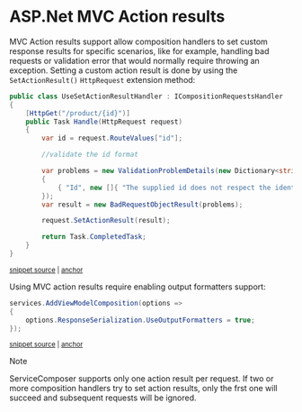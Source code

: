 # ASP.Net MVC Action results

MVC Action results support allow composition handlers to set custom response results for specific scenarios, like for example, handling bad requests or validation error that would normally require throwing an exception. Setting a custom action result is done by using the `SetActionResult()` `HttpRequest` extension method:

<!-- snippet: action-results -->
<a id='snippet-action-results'></a>
```cs
public class UseSetActionResultHandler : ICompositionRequestsHandler
{
    [HttpGet("/product/{id}")]
    public Task Handle(HttpRequest request)
    {
        var id = request.RouteValues["id"];

        //validate the id format

        var problems = new ValidationProblemDetails(new Dictionary<string, string[]>()
        {
            { "Id", new []{ "The supplied id does not respect the identifier format." } }
        });
        var result = new BadRequestObjectResult(problems);

        request.SetActionResult(result);

        return Task.CompletedTask;
    }
}
```
<sup><a href='/src/Snippets/ActionResult/UseSetActionResultHandler.cs#L10-L31' title='Snippet source file'>snippet source</a> | <a href='#snippet-action-results' title='Start of snippet'>anchor</a></sup>
<!-- endSnippet -->

Using MVC action results require enabling output formatters support:

<!-- snippet: action-results-required-config -->
<a id='snippet-action-results-required-config'></a>
```cs
services.AddViewModelComposition(options =>
{
    options.ResponseSerialization.UseOutputFormatters = true;
});
```
<sup><a href='/src/Snippets/ActionResult/UseSetActionResultHandler.cs#L37-L42' title='Snippet source file'>snippet source</a> | <a href='#snippet-action-results-required-config' title='Start of snippet'>anchor</a></sup>
<!-- endSnippet -->

> [!NOTE]
> ServiceComposer supports only one action result per request. If two or more composition handlers try to set action results, only the frst one will succeed and subsequent requests will be ignored.
